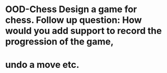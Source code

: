 # OOD-Chess Design a game for chess. Follow up question: How would you add support to record the progression of the game, 
# undo a move etc.
